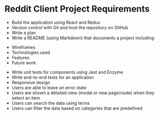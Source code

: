 # Reddit Client Project Requirements

* Build the application using React and Redux
* Version control with Git and host the repository on GitHub
* Write a plan
* Write a README (using Markdown) that documents a project including:
- Wireframes
- Technologies used
- Features
- Future work
* Write unit tests for components using Jest and Enzyme
* Write end-to-end tests for an application
* Responsive design
* Users are able to leave an error state
* Users are shown a detailed view (modal or new page/route) when they select an item
* Users can search the data using terms
* Users can filter the data based on categories that are predefined






